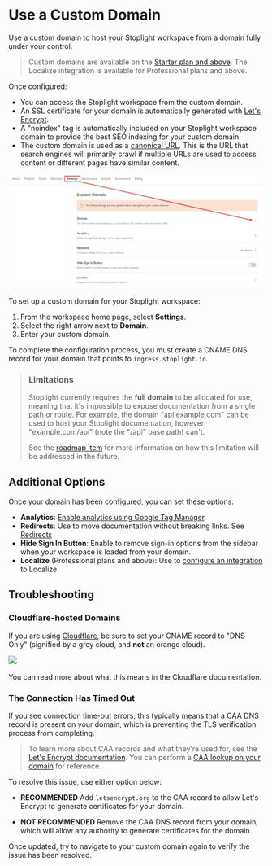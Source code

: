 # Use a Custom Domain

Use a custom domain to host your Stoplight workspace from a domain fully under your control. 

> Custom domains are available on the [Starter plan and above](https://stoplight.io/pricing). The Localize integration is available for Professional plans and above. 

Once configured: 

- You can access the Stoplight workspace from the custom domain.
- An SSL certificate for your domain is automatically generated with [Let's Encrypt](https://letsencrypt.org/). 
- A "noindex" tag is automatically included on your Stoplight workspace domain to provide the best SEO indexing for your custom domain.
- The custom domain is used as a [canonical URL](https://developers.google.com/search/docs/advanced/crawling/consolidate-duplicate-urls). This is the URL that search engines will primarily crawl if multiple URLs are used to access content or different pages have similar content. 

![](../assets/images/custom-domain.png)

To set up a custom domain for your Stoplight workspace:

1. From the workspace home page, select **Settings**. 
2. Select the right arrow next to **Domain**.
3. Enter your custom domain. 

To complete the configuration process, you must create a CNAME DNS record for your domain that points to `ingress.stoplight.io`.

> ### Limitations
>
> Stoplight currently requires the **full domain** to be allocated for use, meaning that it's impossible to expose documentation from a single path or route. For example, the domain "api.example.com" can be used to host your Stoplight documentation, however "example.com/api" (note the "/api" base path) can't.
>
> See the [roadmap item](https://roadmap.stoplight.io/c/57-embeddable-component-library) for
> more information on how this limitation will be addressed in the future.

## Additional Options

Once your domain has been configured, you can set these options:

- **Analytics**: [Enable analytics using Google Tag Manager](../4.-documentation/e.configure-analytics.md).
- **Redirects**: Use to move documentation without breaking links. See [Redirects](../4.-documentation/e2.configure-redirects.md)
- **Hide Sign In Button**: Enable to remove sign-in options from the sidebar when your workspace is loaded from your domain.
- **Localize** (Professional plans and above): Use to [configure an integration](../4.-documentation/e1.configure-localize.md) to Localize. 

## Troubleshooting

### Cloudflare-hosted Domains

If you are using [Cloudflare](https://cloudflare.com/), be sure to set your CNAME record to "DNS Only" (signified by a grey cloud, and **not** an orange cloud).

![](../assets/images/custom_domain_cloudflare.png)

You can read more about what this means in the Cloudflare documentation.

### The Connection Has Timed Out

If you see connection time-out errors, this typically means that a CAA DNS record is present on your domain, which is preventing the TLS verification process from completing.

> To learn more about CAA records and what they're used for, see the [Let's Encrypt documentation](https://letsencrypt.org/docs/caa/). You can
> perform a [CAA lookup on your domain](https://www.entrust.com/resources/certificate-solutions/tools/caa-lookup)
> for reference.

To resolve this issue, use either option below:

- **RECOMMENDED** Add `letsencrypt.org` to the CAA record to allow Let's Encrypt to generate certificates for your domain.

- **NOT RECOMMENDED** Remove the CAA DNS record from your domain, which will allow any authority to generate certificates for the domain.

Once updated, try to navigate to your custom domain again to verify the issue has been resolved.